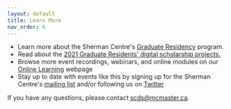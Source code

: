 ```yaml
---
layout: default
title: Learn More
nav_order: 6
---
```


- Learn more about the Sherman Centre's [Graduate Residency](https://scds.ca/projects/graduate-residents/) program.
- Read about the [2021 Graduate Residents' digital scholarship projects.](https://scds.ca/2021-sherman-graduate-residents/) 
- Browse more event recordings, webinars, and online modules on our [Online Learning](https://scds.ca/online-learning/) webpage
- Stay up to date with events like this by signing up for the Sherman Centre's [mailing list](https://u.mcmaster.ca/sign-up) and/or following us on [Twitter](https://twitter.com/macscds)

If you have any questions, please contact scds@mcmaster.ca.
